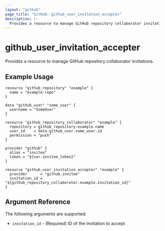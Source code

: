 ```yaml
---
layout: "github"
page_title: "GitHub: github_user_invitation_accepter"
description: |-
  Provides a resource to manage GitHub repository collaborator invitations.
---
```


# github_user_invitation_accepter

Provides a resource to manage GitHub repository collaborator invitations.

## Example Usage

```hcl
resource "github_repository" "example" {
  name = "example-repo"
}

data "github_user" "some_user" {
  username = "SomeUser"
}

resource "github_repository_collaborator" "example" {
  repository = github_repository.example.name
  user_id    = data.github_user.some_user.id
  permission = "push"
}

provider "github" {
  alias = "invitee"
  token = "${var.invitee_token}"
}

resource "github_user_invitation_accepter" "example" {
  provider      = "github.invitee"
  invitation_id = "${github_repository_collaborator.example.invitation_id}"
}
```

## Argument Reference

The following arguments are supported:

* `invitation_id` - (Required) ID of the invitation to accept

